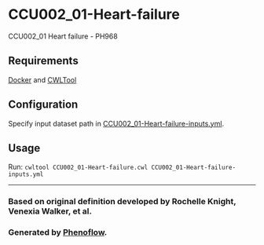 # CCU002_01-Heart-failure

CCU002_01 Heart failure - PH968

## Requirements

[Docker](https://docs.docker.com/install/) and [CWLTool](https://github.com/common-workflow-language/cwltool#install)

## Configuration

Specify input dataset path in [CCU002_01-Heart-failure-inputs.yml](CCU002_01-Heart-failure-inputs.yml).

## Usage

Run: `cwltool CCU002_01-Heart-failure.cwl CCU002_01-Heart-failure-inputs.yml`

***

### Based on original definition developed by Rochelle Knight, Venexia Walker, et al.
### Generated by [Phenoflow](https://kclhi.org/phenoflow).
